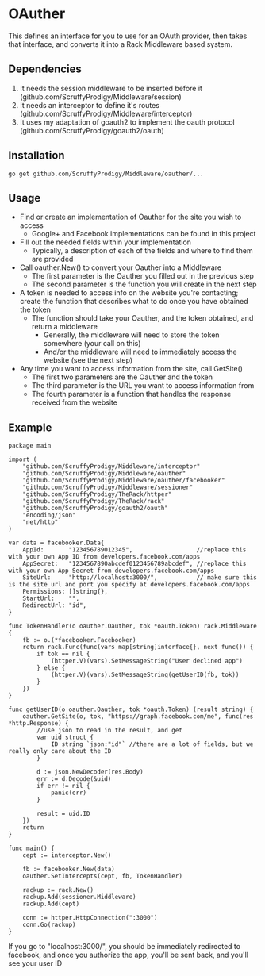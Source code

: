 # OAuther
This defines an interface for you to use for an OAuth provider, then takes that interface, and converts it into a Rack Middleware based system.  

## Dependencies
1.	It needs the session middleware to be inserted before it (github.com/ScruffyProdigy/Middleware/session)
2.	It needs an interceptor to define it's routes (github.com/ScruffyProdigy/Middleware/interceptor)
3.	It uses my adaptation of goauth2 to implement the oauth protocol (github.com/ScruffyProdigy/goauth2/oauth)

## Installation
`go get github.com/ScruffyProdigy/Middleware/oauther/...`

## Usage

* Find or create an implementation of Oauther for the site you wish to access
	* Google+ and Facebook implementations can be found in this project
* Fill out the needed fields within your implementation
	* Typically, a description of each of the fields and where to find them are provided
* Call oauther.New() to convert your Oauther into a Middleware
	* The first parameter is the Oauther you filled out in the previous step
	* The second parameter is the function you will create in the next step
* A token is needed to access info on the website you're contacting; create the function that describes what to do once you have obtained the token
	* The function should take your Oauther, and the token obtained, and return a middleware
		* Generally, the middleware will need to store the token somewhere (your call on this)
		* And/or the middleware will need to immediately access the website (see the next step)
* Any time you want to access information from the site, call GetSite()
	* The first two parameters are the Oauther and the token
	* The third parameter is the URL you want to access information from
	* The fourth parameter is a function that handles the response received from the website

## Example

	package main

	import (
		"github.com/ScruffyProdigy/Middleware/interceptor"
		"github.com/ScruffyProdigy/Middleware/oauther"
		"github.com/ScruffyProdigy/Middleware/oauther/facebooker"
		"github.com/ScruffyProdigy/Middleware/sessioner"
		"github.com/ScruffyProdigy/TheRack/httper"
		"github.com/ScruffyProdigy/TheRack/rack"
		"github.com/ScruffyProdigy/goauth2/oauth"
		"encoding/json"
		"net/http"
	)

	var data = facebooker.Data{
		AppId:       "123456789012345",                  //replace this with your own App ID from developers.facebook.com/apps
		AppSecret:   "1234567890abcdef0123456789abcdef", //replace this with your own App Secret from developers.facebook.com/apps
		SiteUrl:     "http://localhost:3000/",           // make sure this is the site url and port you specify at developers.facebook.com/apps
		Permissions: []string{},
		StartUrl:    "",
		RedirectUrl: "id",
	}

	func TokenHandler(o oauther.Oauther, tok *oauth.Token) rack.Middleware {
		fb := o.(*facebooker.Facebooker)
		return rack.Func(func(vars map[string]interface{}, next func()) {
			if tok == nil {
				(httper.V)(vars).SetMessageString("User declined app")
			} else {
				(httper.V)(vars).SetMessageString(getUserID(fb, tok))
			}
		})
	}

	func getUserID(o oauther.Oauther, tok *oauth.Token) (result string) {
		oauther.GetSite(o, tok, "https://graph.facebook.com/me", func(res *http.Response) {
			//use json to read in the result, and get 
			var uid struct {
				ID string `json:"id"` //there are a lot of fields, but we really only care about the ID
			}

			d := json.NewDecoder(res.Body)
			err := d.Decode(&uid)
			if err != nil {
				panic(err)
			}

			result = uid.ID
		})
		return
	}

	func main() {
		cept := interceptor.New()

		fb := facebooker.New(data)
		oauther.SetIntercepts(cept, fb, TokenHandler)

		rackup := rack.New()
		rackup.Add(sessioner.Middleware)
		rackup.Add(cept)

		conn := httper.HttpConnection(":3000")
		conn.Go(rackup)
	}
	
	

If you go to "localhost:3000/", you should be immediately redirected to facebook, and once you authorize the app, you'll be sent back, and you'll see your user ID